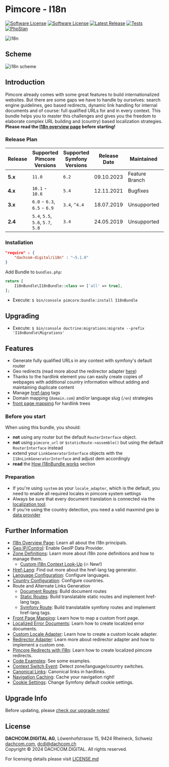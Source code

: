 # Pimcore - I18n
[![Software License](https://img.shields.io/badge/license-GPLv3-brightgreen.svg?style=flat-square)](LICENSE.md)
[![Software License](https://img.shields.io/badge/license-DCL-white.svg?style=flat-square&color=%23ff5c5c)](LICENSE.md)
[![Latest Release](https://img.shields.io/packagist/v/dachcom-digital/i18n.svg?style=flat-square)](https://packagist.org/packages/dachcom-digital/i18n)
[![Tests](https://img.shields.io/github/actions/workflow/status/dachcom-digital/pimcore-i18n/.github/workflows/codeception.yml?branch=master&style=flat-square&logo=github&label=codeception)](https://github.com/dachcom-digital/pimcore-i18n/actions?query=workflow%3ACodeception+branch%3Amaster)
[![PhpStan](https://img.shields.io/github/actions/workflow/status/dachcom-digital/pimcore-i18n/.github/workflows/php-stan.yml?branch=master&style=flat-square&logo=github&label=phpstan%20level%204)](https://github.com/dachcom-digital/pimcore-i18n/actions?query=workflow%3A"PHP+Stan"+branch%3Amaster)

![i18n](https://user-images.githubusercontent.com/700119/27761666-f3ed6746-5e60-11e7-955a-3030453c68ff.jpg)

## Scheme
![i18n scheme](https://user-images.githubusercontent.com/700119/141124503-59576527-e5b1-47b3-a38e-d06e51555bde.png)

## Introduction
Pimcore already comes with some great features to build internationalized websites. 
But there are some gaps we have to handle by ourselves: search engine guidelines, geo based redirects, dynamic link handling for internal documents and of course: full qualified URLs for and in every context. 
This bundle helps you to master this challenges and gives you the freedom to elaborate complex URL building and (country) based localization strategies.
**Please read the [I18n overview page](./docs/1_I18n.md) before starting!**

### Release Plan
| Release | Supported Pimcore Versions        | Supported Symfony Versions | Release Date | Maintained     | Branch     |
|---------|-----------------------------------|----------------------------|--------------|----------------|------------|
| **5.x** | `11.0`                            | `6.2`                      | 09.10.2023   | Feature Branch | dev-master |
| **4.x** | `10.1` - `10.6`                   | `5.4`                      | 12.11.2021   | Bugfixes       | 4.x        |
| **3.x** | `6.0` - `6.3`, `6.5` - `6.9`      | `3.4`, `^4.4`              | 18.07.2019   | Unsupported    | 3.x        |
| **2.4** | `5.4`, `5.5`, `5.6`, `5.7`, `5.8` | `3.4`                      | 24.05.2019   | Unsupported    | 2.4        |

### Installation  

```json
"require" : {
    "dachcom-digital/i18n" : "~5.1.0"
}
```

Add Bundle to `bundles.php`:
```php
return [
    I18nBundle\I18nBundle::class => ['all' => true],
];
```

- Execute: `$ bin/console pimcore:bundle:install I18nBundle`

## Upgrading
- Execute: `$ bin/console doctrine:migrations:migrate --prefix 'I18nBundle\Migrations'`

## Features
- Generate fully qualified URLs in any context with symfony's default router
- Geo redirects (read more about the redirector adapter [here](docs/51_RedirectorAdapter.md))
- Thanks to the hardlink element you can easily create copies of webpages with additional country information without adding and maintaining duplicate content
- Manage [href-lang](docs/25_HrefLang.md) tags
- Domain mapping (`domain.com`) and/or language slug (`/en`) strategies
- [front page mapping](docs/30_FrontPageMapping.md) for hardlink trees

### Before you start
When using this bundle, you should:
- **not** using any router but the default `RouterInterface` object. 
- **not** using `pimcore_url` or `$staticRoute->assemble()` but using the default `RouterInterface` instead
- extend your `LinkGeneratorInterface` objects with the `I18nLinkGeneratorInterface` and adjust dem accordingly
- **read** the [How I18nBundle works](./docs/1_I18n.md) section

### Preparation
- If you're using `system` as your `locale_adapter`, which is the default, you need to enable all required locales in pimcore system settings
- Always be sure that every document translation is connected via the [localization tool](https://www.pimcore.org/docs/5.0.0/Multi_Language_i18n/Localize_your_Documents.html).
- If you're using the country detection, you need a valid maxmind geo ip [data provider](docs/10_GeoControl.md)

## Further Information
- [I18n Overview Page](./docs/1_I18n.md): Learn all about the i18n principals.
- [Geo IP/Control](docs/10_GeoControl.md): Enable GeoIP Data Provider.
- [Zone Definitions](docs/20_Zones.md): Learn more about i18n zone definitions and how to manage them.
  - [Custom I18n Context Look-Up](docs/21_I18nContext.md) (🔥 New!)
- [Href-Lang](docs/25_HrefLang.md): Find out more about the href-lang tag generator.
- [Language Configuration](docs/26_Languages.md): Configure languages.
- [Country Configuration](docs/27_Countries.md): Configure countries.
- Route and Alternate Links Generation
  - [Document Routes](docs/90_DocumentRoutes.md): Build document routes
  - [Static Routes](docs/91_StaticRoutes.md): Build translatable static routes and implement href-lang tags.
  - [Symfony Route](docs/92_SymfonyRoutes.md): Build translatable symfony routes and implement href-lang tags.
- [Front Page Mapping](docs/30_FrontPageMapping.md): Learn how to map a custom front page.
- [Localized Error Documents](docs/40_LocaleErrorDocument.md): Learn how to create localized error documents.
- [Custom Locale Adapter](docs/50_CustomLocaleAdapter.md): Learn how to create a custom locale adapter.
- [Redirector Adapter](docs/51_RedirectorAdapter.md): Learn more about redirector adapter and how to implement a custom one.
- [Pimcore Redirects with I18n](docs/52_PimcoreRedirects.md): Learn how to create localized pimcore redirects.
- [Code Examples](docs/60_CodeExamples.md): See some examples.
- [Context Switch Event](docs/70_ContextSwitch.md): Detect zone/language/country switches.
- [Canonical Links](docs/80_CanonicalLinks.md): Canonical links in hardlinks.
- [Navigation Caching](docs/110_NavigationCaching.md): Cache your navigation right!
- [Cookie Settings](docs/120_CookieSettings.md): Change Symfony default cookie settings.

## Upgrade Info
Before updating, please [check our upgrade notes!](UPGRADE.md)  

## License
**DACHCOM.DIGITAL AG**, Löwenhofstrasse 15, 9424 Rheineck, Schweiz  
[dachcom.com](https://www.dachcom.com), dcdi@dachcom.ch  
Copyright © 2024 DACHCOM.DIGITAL. All rights reserved.  

For licensing details please visit [LICENSE.md](LICENSE.md)  
